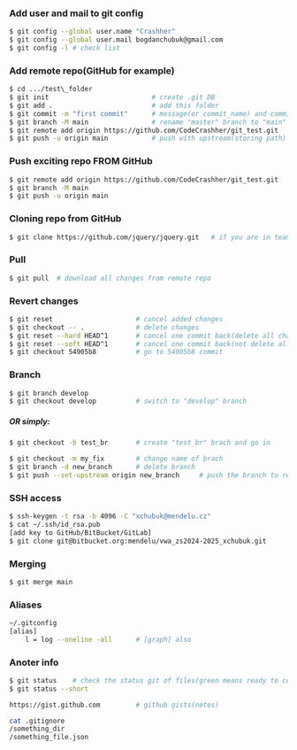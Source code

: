 ### Add user and mail to git config
```bash
$ git config --global user.name "Crashher"
$ git config --global user.mail bogdanchubuk@gmail.com
$ git config -l # check list
```

### Add remote repo(GitHub for example)
```bash 
$ cd .../test\_folder
$ git init                          # create .git DB
$ git add .                         # add this folder
$ git commit -m "first commit"      # message(or commit_name) and commit
$ git branch -M main                # rename "master" branch to "main"
$ git remote add origin https://github.com/CodeCrashher/git_test.git    # var origin = https://github.com/CodeCrashher/git_test.git
$ git push -u origin main           # push with upstream(storing path)
```


### Push exciting repo FROM GitHub
```bash 
$ git remote add origin https://github.com/CodeCrashher/git_test.git
$ git branch -M main
$ git push -u origin main
```
### Cloning repo from GitHub
```bash
$ git clone https://github.com/jquery/jquery.git   # if you are in team - can modify repo 
```

### Pull
```bash
$ git pull  # download all changes from remote repo
```

    
### Revert changes
```bash
$ git reset                     # cancel added changes
$ git checkout -- .             # delete changes
$ git reset --hard HEAD^1       # cancel one commit back(delete all changes)
$ git reset --soft HEAD^1       # cancel one commit back(not delete all changes but delete commit)
$ git checkout 54905b8          # go to 54905b8 commit
```

### Branch
```bash
$ git branch develop
$ git checkout develop          # switch to "develop" branch
```
##### OR simply:

```bash
$ git checkout -b test_br       # create "test_br" brach and go in
```

```bash
$ git checkout -m my_fix        # change name of brach
$ git branch -d new_branch      # delete branch
$ git push --set-upstream origin new_branch     # push the branch to remote repo
```

### SSH access
```bash
$ ssh-keygen -t rsa -b 4096 -C "xchubuk@mendelu.cz"
$ cat ~/.ssh/id_rsa.pub
[add key to GitHub/BitBucket/GitLab]
$ git clone git@bitbucket.org:mendelu/vwa_zs2024-2025_xchubuk.git
```

### Merging
```bash
$ git merge main 
```

### Aliases
```bash
~/.gitconfig
[alias]
    l = log --oneline -all      # [graph] also 
```

### Anoter info

```bash
$ git status    # check the status git of files(green means ready to commit)
$ git status --short
```

```bash
https://gist.github.com         # github gists(notes)
```

```bash
cat .gitignore
/something_dir
/something_file.json
```